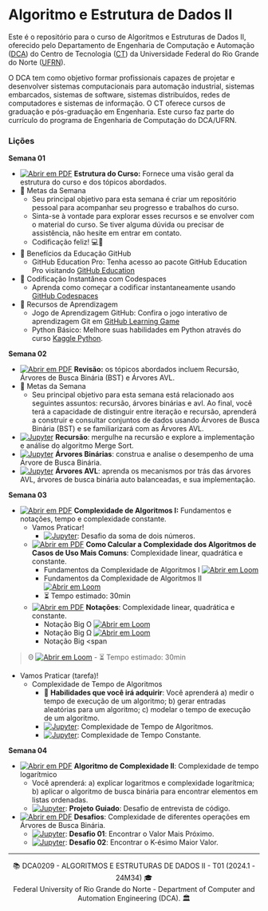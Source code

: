 # Algoritmo e Estrutura de Dados II 

Este é o repositório para o curso de Algoritmos e Estruturas de Dados II, oferecido pelo Departamento de Engenharia de Computação e Automação ([DCA](https://www.dca.ufrn.br)) do Centro de Tecnologia ([CT](https://www.ct.ufrn.br/)) da Universidade Federal do Rio Grande do Norte ([UFRN](https://www.ufrn.br)).

O DCA tem como objetivo formar profissionais capazes de projetar e desenvolver sistemas computacionais para automação industrial, sistemas embarcados, sistemas de software, sistemas distribuídos, redes de computadores e sistemas de informação. O CT oferece cursos de graduação e pós-graduação em Engenharia. Este curso faz parte do currículo do programa de Engenharia de Computação do DCA/UFRN.

### Lições

**Semana 01**
- [![Abrir em PDF](https://img.shields.io/badge/-PDF-EC1C24?style=flat-square&logo=adobeacrobatreader)](https://github.com/ivanovitchm/datastructure/tree/main/lessons/week_01/Week_01.pdf) **Estrutura do Curso:** Fornece uma visão geral da estrutura do curso e dos tópicos abordados.
- 🎯 Metas da Semana 
    - Seu principal objetivo para esta semana é criar um repositório pessoal para acompanhar seu progresso e trabalhos do curso.
    - Sinta-se à vontade para explorar esses recursos e se envolver com o material do curso. Se tiver alguma dúvida ou precisar de assistência, não hesite em entrar em contato.
    - Codificação feliz! 💻🚀
-  🎉 Benefícios da Educação GitHub
    - GitHub Education Pro: Tenha acesso ao pacote GitHub Education Pro visitando [GitHub Education](https://education.github.com/pack)
- 🚀 Codificação Instantânea com Codespaces
    - Aprenda como começar a codificar instantaneamente usando [GitHub Codespaces](https://learn.microsoft.com/pt-pt/training/student-hub/github-codespaces-for-students)
- 📖 Recursos de Aprendizagem 
    - Jogo de Aprendizagem GitHub: Confira o jogo interativo de aprendizagem Git em [GitHub Learning Game](https://learngitbranching.js.org/)
    - Python Básico: Melhore suas habilidades em Python através do curso [Kaggle Python](https://www.kaggle.com/learn/python).

**Semana 02**
- [![Abrir em PDF](https://img.shields.io/badge/-PDF-EC1C24?style=flat-square&logo=adobeacrobatreader)](https://github.com/ivanovitchm/datastructure/tree/main/lessons/week_02/week_02.pdf) **Revisão:** os tópicos abordados incluem Recursão, Árvores de Busca Binária (BST) e Árvores AVL.
- 🎯 Metas da Semana 
    - Seu principal objetivo para esta semana está relacionado aos seguintes assuntos: recursão, árvores binárias e avl. Ao final, você terá a capacidade de distinguir entre iteração e recursão, aprenderá a construir e consultar conjuntos de dados usando Árvores de Busca Binária (BST) e se familiarizará com as Árvores AVL.
- [![Jupyter](https://img.shields.io/badge/-Notebook-191A1B?style=flat-square&logo=jupyter)](https://github.com/ivanovitchm/datastructure/tree/main/lessons/week_02/Recursion.ipynb) **Recursão**: mergulhe na recursão e explore a implementação e análise do algoritmo Merge Sort.
- [![Jupyter](https://img.shields.io/badge/-Notebook-191A1B?style=flat-square&logo=jupyter)](https://github.com/ivanovitchm/datastructure/tree/main/lessons/week_02/Binary_Trees.ipynb) **Árvores Binárias**: construa e analise o desempenho de uma Árvore de Busca Binária.
- [![Jupyter](https://img.shields.io/badge/-Notebook-191A1B?style=flat-square&logo=jupyter)](https://github.com/ivanovitchm/datastructure/tree/main/lessons/week_02/AVL.ipynb) **Árvores AVL**: aprenda os mecanismos por trás das árvores AVL, árvores de busca binária auto balanceadas, e sua implementação.


**Semana 03**
- [![Abrir em PDF](https://img.shields.io/badge/-PDF-EC1C24?style=flat-square&logo=adobeacrobatreader)](https://github.com/ivanovitchm/datastructure/tree/main/lessons/week_03/Complexity_of_Algorithms_Part_I.pdf) **Complexidade de Algoritmos I:** Fundamentos e notações, tempo e complexidade constante.
    - Vamos Praticar!
        - [![Jupyter](https://img.shields.io/badge/-Notebook-191A1B?style=flat-square&logo=jupyter)](https://github.com/ivanovitchm/datastructure/blob/main/lessons/week_03/twonumbersum.ipynb): Desafio da soma de dois números.
    - [![Abrir em PDF](https://img.shields.io/badge/-PDF-EC1C24?style=flat-square&logo=adobeacrobatreader)](https://github.com/ivanovitchm/datastructure/blob/main/lessons/week_03/Exercise_Complexity_of_Algorithms_Part_I.pdf)  **Como Calcular a Complexidade dos Algoritmos de Casos de Uso Mais Comuns**: Complexidade linear, quadrática e constante.
        - Fundamentos da Complexidade de Algoritmos I [![Abrir em Loom](https://img.shields.io/badge/-Vídeo-83DA77?style=flat-square&logo=loom)](https://www.loom.com/share/7e98eecbee0e48c1b94df1a3d1d16272)
        - Fundamentos da Complexidade de Algoritmos II [![Abrir em Loom](https://img.shields.io/badge/-Vídeo-83DA77?style=flat-square&logo=loom)](https://www.loom.com/share/ff26959483f340a38a6083e20979b0b3)
        - :hourglass_flowing_sand: Tempo estimado: 30min
    - [![Abrir em PDF](https://img.shields.io/badge/-PDF-EC1C24?style=flat-square&logo=adobeacrobatreader)](https://github.com/ivanovitchm/datastructure/blob/main/lessons/week_03/Notations.pdf)  **Notações**: Complexidade linear, quadrática e constante.
        - Notação Big O [![Abrir em Loom](https://img.shields.io/badge/-Vídeo-83DA77?style=flat-square&logo=loom)](https://www.loom.com/share/1e67c2e7b8d349c6923d341d182e28bb)
        - Notação Big <span>&Omega;</span> [![Abrir em Loom](https://img.shields.io/badge/-Vídeo-83DA77?style=flat-square&logo=loom)](https://www.loom.com/share/84067923809c45cf9979fa50d4efd5f4)
        - Notação Big <span

>&Theta;</span> [![Abrir em Loom](https://img.shields.io/badge/-Vídeo-83DA77?style=flat-square&logo=loom)](https://www.loom.com/share/76f5017a6b944fedb2cd395b45071f1c)
        - :hourglass_flowing_sand: Tempo estimado: 30min
- Vamos Praticar (tarefa)!
    - Complexidade de Tempo de Algoritmos 
        - :facepunch: **Habilidades que você irá adquirir**: Você aprenderá a) medir o tempo de execução de um algoritmo; b) gerar entradas aleatórias para um algoritmo; c) modelar o tempo de execução de um algoritmo.
        - [![Jupyter](https://img.shields.io/badge/-Notebook-191A1B?style=flat-square&logo=jupyter)](https://github.com/ivanovitchm/datastructure/blob/main/lessons/week_03/Time_Complexity_of_Algorithms.ipynb): Complexidade de Tempo de Algoritmos.
        - [![Jupyter](https://img.shields.io/badge/-Notebook-191A1B?style=flat-square&logo=jupyter)](https://github.com/ivanovitchm/datastructure/blob/main/lessons/week_03/Constant_time_complexity.ipynb): Complexidade de Tempo Constante.

**Semana 04**
- [![Abrir em PDF](https://img.shields.io/badge/-PDF-EC1C24?style=flat-square&logo=adobeacrobatreader)](https://github.com/ivanovitchm/datastructure/blob/main/lessons/week_04/LogComplexity.pdf)  **Algoritmo de Complexidade II**: Complexidade de tempo logarítmico  
    - Você aprenderá: a) explicar logaritmos e complexidade logarítmica; b) aplicar o algoritmo de busca binária para encontrar elementos em listas ordenadas.
    - [![Jupyter](https://img.shields.io/badge/-Notebook-191A1B?style=flat-square&logo=jupyter)](https://github.com/ivanovitchm/datastructure/blob/main/lessons/week_04/Week_04_solver.ipynb): **Projeto Guiado**: Desafio de entrevista de código. 
- [![Abrir em PDF](https://img.shields.io/badge/-PDF-EC1C24?style=flat-square&logo=adobeacrobatreader)](https://github.com/ivanovitchm/datastructure/blob/main/lessons/week_04/U1T3.pdf)  **Desafios**: Complexidade de diferentes operações em Árvores de Busca Binária.
    - [![Jupyter](https://img.shields.io/badge/-Notebook-191A1B?style=flat-square&logo=jupyter)](https://github.com/ivanovitchm/datastructure/blob/main/lessons/week_04/challenge_01_closestvalue.ipynb): **Desafio 01**: Encontrar o Valor Mais Próximo.
    - [![Jupyter](https://img.shields.io/badge/-Notebook-191A1B?style=flat-square&logo=jupyter)](https://github.com/ivanovitchm/datastructure/blob/main/lessons/week_04/challenge_02_kth_largest.ipynb): **Desafio 02**: Encontrar o K-ésimo Maior Valor.
      
---
<div align="center">
  📚 DCA0209 - ALGORITMOS E ESTRUTURAS DE DADOS II - T01 (2024.1 - 24M34) 🎓 <br/>
  Federal University of Rio Grande do Norte - Department of Computer and Automation Engineering (DCA). 🏛️
</div>
